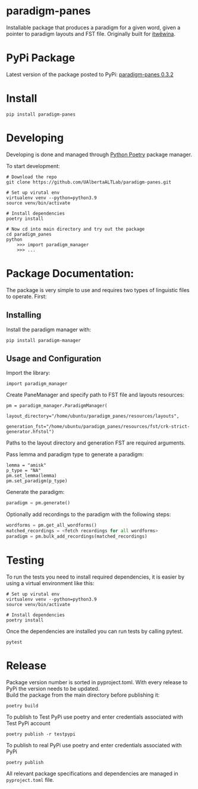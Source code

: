 # paradigm-panes

Installable package that produces a paradigm for a given word, given a pointer to paradigm layouts and FST file. Originally
built for [itwêwina](https://itwewina.altlab.app/).

# PyPi Package

Latest version of the package posted to PyPi: [paradigm-panes 0.3.2](https://pypi.org/project/paradigm-panes/)

# Install

```
pip install paradigm-panes
```

# Developing

Developing is done and managed through [Python Poetry](https://python-poetry.org/) package manager.

To start development:

```
# Download the repo
git clone https://github.com/UAlbertaALTLab/paradigm-panes.git

# Set up virutal env
virtualenv venv --python=python3.9
source venv/bin/activate

# Install dependencies
poetry install

# Now cd into main directory and try out the package
cd paradigm_panes
python
    >>> import paradigm_manager
    >>> ...
```

# Package Documentation:
The package is very simple to use and requires two types of linguistic files to operate. First:

## Installing
Install the paradigm manager with:
```shell
pip install paradigm-manager
```

## Usage and Configuration

Import the library:

```
import paradigm_manager
```

Create PaneManager and specify path to FST file and layouts resources:

```
pm = paradigm_manager.ParadigmManager(
            layout_directory="/home/ubuntu/paradigm_panes/resources/layouts", 
            generation_fst="/home/ubuntu/paradigm_panes/resources/fst/crk-strict-generator.hfstol")
```

Paths to the layout directory and generation FST are required arguments.

Pass lemma and paradigm type to generate a paradigm:

```
lemma = "amisk"
p_type = "NA"
pm.set_lemma(lemma)
pm.set_paradigm(p_type)
```

Generate the paradigm:

```python
paradigm = pm.generate()
```

Optionally add recordings to the paradigm with the following steps:
```python
wordforms = pm.get_all_wordforms()
matched_recordings = <fetch recordings for all wordforms>
paradigm = pm.bulk_add_recordings(matched_recordings)
```

# Testing

To run the tests you need to install required dependencies, it is easier by using a virtual environment like this:

```
# Set up virutal env
virtualenv venv --python=python3.9
source venv/bin/activate

# Install dependencies
poetry install
```

Once the dependencies are installed you can run tests by calling pytest.

```
pytest
```

# Release

Package version number is sorted in pyproject.toml. With every release to PyPi the version needs to be updated. \
Build the package from the main directory before publishing it:

```
poetry build
```

To publish to Test PyPi use poetry and enter credentials associated with Test PyPi account

```
poetry publish -r testpypi
```

To publish to real PyPi use poetry and enter credentials associated with PyPi

```
poetry publish
```

All relevant package specifications and dependencies are managed in `pyproject.toml` file.
